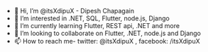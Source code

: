 - 👋 Hi, I’m @itsXdipuX - Dipesh Chapagain
- 👀 I’m interested in .NET, SQL, Flutter, node.js, Django  
- 🌱 I’m currently learning Flutter, REST api, .NET and more
- 💞️ I’m looking to collaborate on Flutter, .NET, node.js and Django
- 📫 How to reach me- twitter: @itsXdipuX , facebook: /itsXdipuX 

<!---
itsXdipuX/itsXdipuX is a ✨ special ✨ repository because its `README.md` (this file) appears on your GitHub profile.
You can click the Preview link to take a look at your changes.
--->
